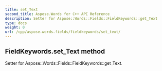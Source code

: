```yaml
---
title: set_Text
second_title: Aspose.Words for C++ API Reference
description: Setter for Aspose::Words::Fields::FieldKeywords::get_Text. 
type: docs
weight: 0
url: /cpp/aspose.words.fields/fieldkeywords/set_text/
---
```

## FieldKeywords.set_Text method


Setter for Aspose::Words::Fields::FieldKeywords::get_Text. 

